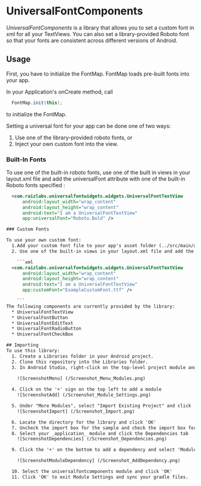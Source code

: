 # UniversalFontComponents

*UniversalFontComponents* is a library that allows you to set a custom font in xml for all your TextViews.  You can also set a library-provided Roboto font  so that your fonts are consistent across different versions of Android.  

## Usage
First, you have to initialize the FontMap.  FontMap loads pre-built fonts into your app.

In your Application's onCreate method, call

```java
  FontMap.init(this);
```

to initialize the FontMap.

Setting a universal font for your app can be done one of two ways:
  1. Use one of the library-provided roboto fonts, or
  2. Inject your own custom font into the view.

### Built-In Fonts

To use one of the built-in roboto fonts, use one of the built in views in your layout.xml file and add the universalFont attribute with one of the built-in Roboto fonts specified :

```xml
  <com.raizlabs.universalfontwidgets.widgets.UniversalFontTextView
      android:layout_width="wrap_content"
      android:layout_height="wrap_content"
      android:text="I am a UniversalFontTextView"
      app:universalFont="Roboto.Bold" />

### Custom Fonts

To use your own custom font:
  1.Add your custom font file to your app's asset folder (../src/main/assets/ExampleCustomFont.ttf)
  2. Use one of the built-in views in your layout.xml file and add the customFont attribute with the name of your custom font file specified:

    ```xml
  <com.raizlabs.universalfontwidgets.widgets.UniversalFontTextView
      android:layout_width="wrap_content"
      android:layout_height="wrap_content"
      android:text="I am a UniversalFontTextView"
      app:customFont="ExampleCustomFont.ttf" />

    ```
The following components are currently provided by the library:
  * UniversalFontTextView
  * UniversalFontButton
  * UniversalFontEditText
  * UniversalFontRadioButton
  * UniversalFontCheckBox

## Importing
To use this library:
  1. Create a Libraries folder in your Android project.
  2. Clone this repository into the Libraries folder.
  3. In Android Studio, right-click on the top-level project module and click on Open Module Settings
  
    ![ScreenshotMenu] (/Screenshot_Menu_Modules.png)

  4. Click on the '+' sign on the top left to add a module
    ![ScreenshotAdd] (/Screenshot_Module_Settings.png)

  5. Under "More Modules", select "Import Existing Project" and click 'OK'
    ![ScreenshotImport] (/Screenshot_Import.png)

  6. Locate the directory for the library and click 'OK'
  7. Uncheck the import box for the sample and check the import box for the universalfontcomponents module and click 'OK'
  8. Select your _application_ module and click the Dependencies tab
    ![ScreenshotDependencies] (/Screenshot_Dependencies.png)

  9. Click the '+' on the bottom to add a dependency and select 'Module Dependency'

    ![ScreenshotModuleDependency] (/Screenshot_AddDependency.png)

  10. Select the universalfontcomponents module and click 'OK'
  11. Click 'OK' to exit Module Settings and sync your gradle files.

